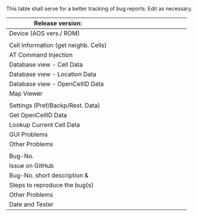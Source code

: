 This table shall serve for a better tracking of bug reports. Edit as necessary.

| Release version: | | | | | | | | | | | | | |
|--------------------------------------|---|---|---|---|---|---|---|---|---|---|---|---|---|
| Device (AOS vers./ ROM) | | | | | | | | | | | | | |
| | | | | | | | | | | | | | |
| Cell Information (get neighb. Cells) | | | | | | | | | | | | | |
| AT Command Injection | | | | | | | | | | | | | |
| Database view - Cell Data | | | | | | | | | | | | | |
| Database view - Location Data | | | | | | | | | | | | | |
| Database view - OpenCellID Data | | | | | | | | | | | | | |
| Map Viewer | | | | | | | | | | | | | |
| | | | | | | | | | | | | | |
| Settings (Pref/Backp/Rest. Data) | | | | | | | | | | | | | |
| Get OpenCellID Data | | | | | | | | | | | | | |
| Lookup Current Cell Data | | | | | | | | | | | | | |
| GUI Problems | | | | | | | | | | | | | |
| Other Problems | | | | | | | | | | | | | |
| | | | | | | | | | | | | | |
| Bug-No. | | | | | | | | | | | | | |
| Issue on GitHub | | | | | | | | | | | | | |
| Bug-No. short description & | | | | | | | | | | | | | |
| Steps to reproduce the bug(s) | | | | | | | | | | | | | |
| Other Problems | | | | | | | | | | | | | |
| Date and Tester | | | | | | | | | | | | |